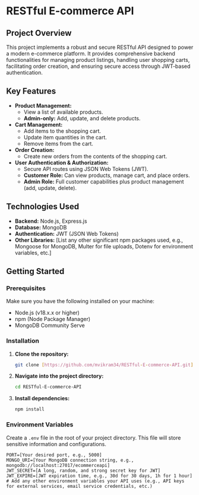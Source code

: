 # RESTful E-commerce API

## Project Overview

This project implements a robust and secure RESTful API designed to power a modern e-commerce platform. It provides comprehensive backend functionalities for managing product listings, handling user shopping carts, facilitating order creation, and ensuring secure access through JWT-based authentication.

## Key Features

* **Product Management:**
    * View a list of available products.
    * **Admin-only:** Add, update, and delete products.
* **Cart Management:**
    * Add items to the shopping cart.
    * Update item quantities in the cart.
    * Remove items from the cart.
* **Order Creation:**
    * Create new orders from the contents of the shopping cart.
* **User Authentication & Authorization:**
    * Secure API routes using JSON Web Tokens (JWT).
    * **Customer Role:** Can view products, manage cart, and place orders.
    * **Admin Role:** Full customer capabilities plus product management (add, update, delete).

## Technologies Used

* **Backend:** Node.js, Express.js
* **Database:**  MongoDB
* **Authentication:** JWT (JSON Web Tokens)
* **Other Libraries:** [List any other significant npm packages used, e.g., Mongoose for MongoDB, Multer for file uploads, Dotenv for environment variables, etc.]

## Getting Started

### Prerequisites

Make sure you have the following installed on your machine:

* Node.js (v18.x.x or higher)
* npm (Node Package Manager)
* MongoDB Community Serve

### Installation

1.  **Clone the repository:**
    ```bash
    git clone [https://github.com/mvikram34/RESTful-E-commerce-API.git](https://github.com/mvikram34/RESTful-E-commerce-API.git)
    ```
2.  **Navigate into the project directory:**
    ```bash
    cd RESTful-E-commerce-API
    ```
3.  **Install dependencies:**
    ```bash
    npm install
    ```

### Environment Variables

Create a `.env` file in the root of your project directory. This file will store sensitive information and configurations.

```env
PORT=[Your desired port, e.g., 5000]
MONGO_URI=[Your MongoDB connection string, e.g., mongodb://localhost:27017/ecommerceapi]
JWT_SECRET=[A long, random, and strong secret key for JWT]
JWT_EXPIRE=[JWT expiration time, e.g., 30d for 30 days, 1h for 1 hour]
# Add any other environment variables your API uses (e.g., API keys for external services, email service credentials, etc.)
